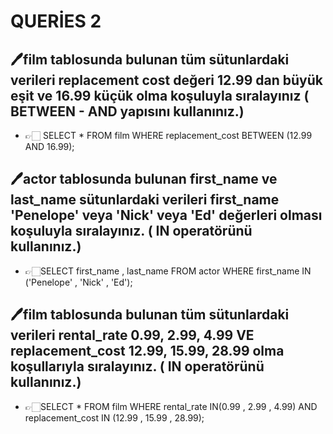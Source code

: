 # QUERİES 2
## 🖊️film tablosunda bulunan tüm sütunlardaki verileri replacement cost değeri 12.99 dan büyük eşit ve 16.99 küçük olma koşuluyla sıralayınız ( BETWEEN - AND yapısını kullanınız.)
- 👉🏻 SELECT * FROM film WHERE replacement_cost BETWEEN (12.99 AND 16.99);
## 🖊️actor tablosunda bulunan first_name ve last_name sütunlardaki verileri first_name 'Penelope' veya 'Nick' veya 'Ed' değerleri olması koşuluyla sıralayınız. ( IN operatörünü kullanınız.)
- 👉🏻SELECT first_name , last_name FROM actor WHERE first_name IN ('Penelope' , 'Nick' , 'Ed');
## 🖊️film tablosunda bulunan tüm sütunlardaki verileri rental_rate 0.99, 2.99, 4.99 VE replacement_cost 12.99, 15.99, 28.99 olma koşullarıyla sıralayınız. ( IN operatörünü kullanınız.)
- 👉🏻SELECT * FROM film WHERE rental_rate IN(0.99 , 2.99 , 4.99) AND replacement_cost IN (12.99 , 15.99 , 28.99);
